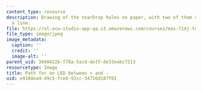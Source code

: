 ```yaml
---
content_type: resource
description: Drawing of the tearDrop holes on paper, with two of them connected by
  a line.
file: https://ol-ocw-studio-app-qa.s3.amazonaws.com/courses/mas-714j-technologies-for-creative-learning-fall-2009/e9184ea4d9c5fce892cc34716d187f01_Image5.jpg
file_type: image/jpeg
image_metadata:
  caption: ''
  credit: ''
  image-alt: ''
parent_uid: 3940422b-f70a-5acd-de7f-de33eabc7213
resourcetype: Image
title: Path for an LED between + and -
uid: e9184ea4-d9c5-fce8-92cc-34716d187f01
---
```

